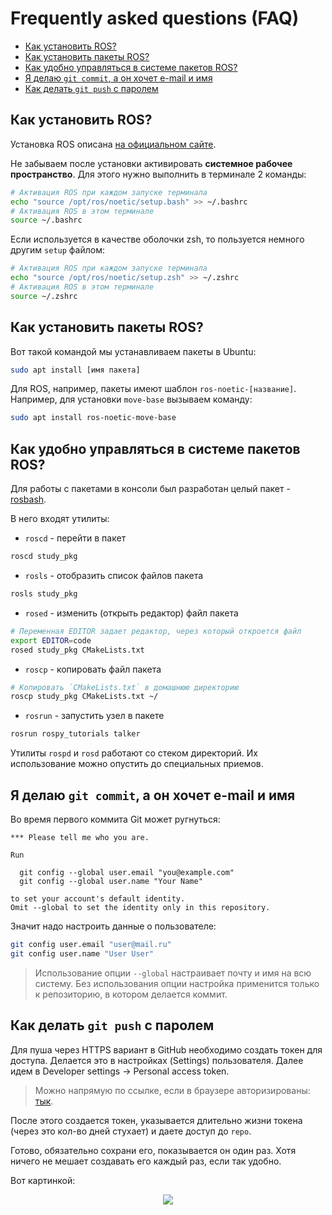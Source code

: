 # Frequently asked questions (FAQ)

- [Как установить ROS?](#как-установить-ros)
- [Как установить пакеты ROS?](#как-установить-пакеты-ros)
- [Как удобно управляться в системе пакетов ROS?](#как-удобно-управляться-в-системе-пакетов-ros)
- [Я делаю `git commit`, а он хочет e-mail и имя](#я-делаю-git-commit-а-он-хочет-e-mail-и-имя)
- [Как делать `git push` с паролем](#как-делать-git-push-с-паролем)

## Как установить ROS?

Установка ROS описана [на официальном сайте](http://wiki.ros.org/noetic/Installation/Ubuntu).

Не забываем после установки активировать **системное рабочее пространство**. Для этого нужно выполнить в терминале 2 команды:

```bash
# Активация ROS при каждом запуске терминала
echo "source /opt/ros/noetic/setup.bash" >> ~/.bashrc
# Активация ROS в этом терминале
source ~/.bashrc
```

Если используется в качестве оболочки zsh, то пользуется немного другим `setup` файлом:

```bash
# Активация ROS при каждом запуске терминала
echo "source /opt/ros/noetic/setup.zsh" >> ~/.zshrc
# Активация ROS в этом терминале
source ~/.zshrc
```

## Как установить пакеты ROS?

Вот такой командой мы устанавливаем пакеты в Ubuntu:

```bash
sudo apt install [имя пакета]
```

Для ROS, например, пакеты имеют шаблон `ros-noetic-[название]`. Например, для установки `move-base` вызываем команду: 

```bash
sudo apt install ros-noetic-move-base
```

## Как удобно управляться в системе пакетов ROS?

Для работы с пакетами в консоли был разработан целый пакет - [rosbash](http://wiki.ros.org/rosbash). 

В него входят утилиты:

- `roscd` - перейти в пакет

```bash
roscd study_pkg
```

- `rosls` - отобразить список файлов пакета

```bash
rosls study_pkg
```

- `rosed` - изменить (открыть редактор) файл пакета

```bash
# Переменная EDITOR задает редактор, через который откроется файл
export EDITOR=code
rosed study_pkg CMakeLists.txt
```

- `roscp` - копировать файл пакета

```bash
# Копировать `CMakeLists.txt` в домашнюю директорию
roscp study_pkg CMakeLists.txt ~/
```

- `rosrun` - запустить узел в пакете

```bash
rosrun rospy_tutorials talker
```

Утилиты `rospd` и `rosd` работают со стеком директорий. Их использование можно опустить до специальных приемов.

## Я делаю `git commit`, а он хочет e-mail и имя

Во время первого коммита Git может ругнуться:

```console
*** Please tell me who you are.

Run

  git config --global user.email "you@example.com"
  git config --global user.name "Your Name"

to set your account's default identity.
Omit --global to set the identity only in this repository.
```

Значит надо настроить данные о пользователе:

```bash
git config user.email "user@mail.ru"
git config user.name "User User"
```

> Использование опции `--global` настраивает почту и имя на всю систему. Без использования опции настройка применится только к репозиторию, в котором делается коммит.

## Как делать `git push` с паролем

Для пуша через HTTPS вариант в GitHub необходимо создать токен для доступа. Делается это в настройках (Settings) пользователя. Далее идем в Developer settings -> Personal access token.

> Можно напрямую по ссылке, если в браузере авторизированы: [тык](https://github.com/settings/tokens).

После этого создается токен, указывается длительно жизни токена (через это кол-во дней стухает) и даете доступ до `repo`.

Готово, обязательно сохрани его, показывается он один раз. Хотя ничего не мешает создавать его каждый раз, если так удобно.

Вот картинкой:

<p align="center">
<img src=assets/faq_token_creation.png />
</p>

<!-- 
## Устанавливаем пакет для "Hello ROS"

Следующим шагом скачаем и установим все нужные нам для работы пакеты ROS. Для установки чего-то на Ubuntu используется команда:
```bash
sudo apt-get install [имя пакета]
```
- Пакет для работы с TurtleBot3
    ```bash
    sudo apt-get install ros-noetic-turtlebot3-msgs ros-noetic-turtlebot3-gazebo
    ```
- Пакет стека навигации
    ```bash
    sudo apt-get install ros-noetic-navigation
    ```
- Пакет move_base
    ```bash
    sudo apt-get install ros-noetic-move-base
    ```
- Прочие пакеты для навигации и планирования
    ```bash
    sudo apt-get install ros-noetic-teb-local-planner ros-noetic-gmapping ros-noetic-hector-mapping
    ```
- Пакет turtlesim (это будет наш hello world) 
    ```bash
    sudo apt-get install ros-noetic-turtlesim
    ``` -->

